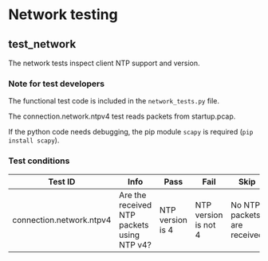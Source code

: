 # Network testing

## test_network
The network tests inspect client NTP support and version.

### Note for test developers 
The functional test code is included in the `network_tests.py` file.

The connection.network.ntpv4 test reads packets from startup.pcap.

If the python code needs debugging, the pip module `scapy` is required (`pip install scapy`).

### Test conditions
| Test ID |  Info | Pass | Fail | Skip |
|---|---|---|---|---|
| connection.network.ntpv4 | Are the received NTP packets using NTP v4? | NTP version is 4 | NTP version is not 4 | No NTP packets are received |


